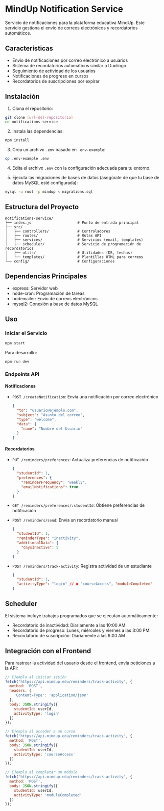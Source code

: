 # MindUp Notification Service

Servicio de notificaciones para la plataforma educativa MindUp. Este servicio gestiona el envío de correos electrónicos y recordatorios automáticos.

## Características

- Envío de notificaciones por correo electrónico a usuarios
- Sistema de recordatorios automáticos similar a Duolingo
- Seguimiento de actividad de los usuarios
- Notificaciones de progreso en cursos
- Recordatorios de suscripciones por expirar

## Instalación

1. Clona el repositorio:
```bash
git clone [url-del-repositorio]
cd notifications-service
```

2. Instala las dependencias:
```bash
npm install
```

3. Crea un archivo `.env` basado en `.env-example`:
```bash
cp .env-example .env
```

4. Edita el archivo `.env` con la configuración adecuada para tu entorno.

5. Ejecuta las migraciones de bases de datos (asegúrate de que tu base de datos MySQL esté configurada):
```bash
mysql -u root -p mindup < migrations.sql
```

## Estructura del Proyecto

```
notifications-service/
├── index.js                     # Punto de entrada principal
├── src/
│   ├── controllers/             # Controladores
│   ├── routes/                  # Rutas API
│   ├── services/                # Servicios (email, templates)
│   ├── scheduler/               # Servicio de programación de recordatorios
│   ├── utils/                   # Utilidades (DB, fechas)
│   └── templates/               # Plantillas HTML para correos
└── config/                      # Configuraciones
```

## Dependencias Principales

- express: Servidor web
- node-cron: Programación de tareas
- nodemailer: Envío de correos electrónicos
- mysql2: Conexión a base de datos MySQL

## Uso

### Iniciar el Servicio

```bash
npm start
```

Para desarrollo:
```bash
npm run dev
```

### Endpoints API

#### Notificaciones

- `POST /createNotification`: Envía una notificación por correo electrónico
  ```json
  {
    "to": "usuario@ejemplo.com",
    "subject": "Asunto del correo",
    "type": "welcome",
    "data": {
      "name": "Nombre del Usuario"
    }
  }
  ```

#### Recordatorios

- `PUT /reminders/preferences`: Actualiza preferencias de notificación
  ```json
  {
    "studentId": 1,
    "preferences": {
      "reminderFrequency": "weekly",
      "emailNotifications": true
    }
  }
  ```

- `GET /reminders/preferences/:studentId`: Obtiene preferencias de notificación

- `POST /reminders/send`: Envía un recordatorio manual
  ```json
  {
    "studentId": 1,
    "reminderType": "inactivity",
    "additionalData": {
      "daysInactive": 5
    }
  }
  ```

- `POST /reminders/track-activity`: Registra actividad de un estudiante
  ```json
  {
    "studentId": 1,
    "activityType": "login" // o "courseAccess", "moduleCompleted"
  }
  ```

## Scheduler

El sistema incluye trabajos programados que se ejecutan automáticamente:

- Recordatorio de inactividad: Diariamente a las 10:00 AM
- Recordatorio de progreso: Lunes, miércoles y viernes a las 3:00 PM
- Recordatorio de suscripción: Diariamente a las 9:00 AM

## Integración con el Frontend

Para rastrear la actividad del usuario desde el frontend, envía peticiones a la API:

```javascript
// Ejemplo al iniciar sesión
fetch('https://api.mindup.edu/reminders/track-activity', {
  method: 'POST',
  headers: {
    'Content-Type': 'application/json'
  },
  body: JSON.stringify({
    studentId: userId,
    activityType: 'login'
  })
});

// Ejemplo al acceder a un curso
fetch('https://api.mindup.edu/reminders/track-activity', {
  method: 'POST',
  body: JSON.stringify({
    studentId: userId,
    activityType: 'courseAccess'
  })
});

// Ejemplo al completar un módulo
fetch('https://api.mindup.edu/reminders/track-activity', {
  method: 'POST',
  body: JSON.stringify({
    studentId: userId,
    activityType: 'moduleCompleted'
  })
});
```